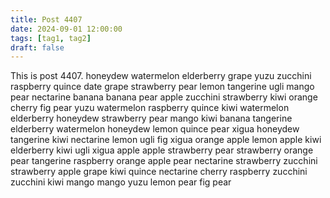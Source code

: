 ```yaml
---
title: Post 4407
date: 2024-09-01 12:00:00
tags: [tag1, tag2]
draft: false
---
```

This is post 4407.
honeydew
watermelon
elderberry
grape
yuzu
zucchini
raspberry
quince
date
grape
strawberry
pear
lemon
tangerine
ugli
mango
pear
nectarine
banana
banana
pear
apple
zucchini
strawberry
kiwi
orange
cherry
fig
pear
yuzu
watermelon
raspberry
quince
kiwi
watermelon
elderberry
honeydew
strawberry
pear
mango
kiwi
banana
tangerine
elderberry
watermelon
honeydew
lemon
quince
pear
xigua
honeydew
tangerine
kiwi
nectarine
lemon
ugli
fig
xigua
orange
apple
lemon
apple
kiwi
elderberry
kiwi
ugli
xigua
apple
apple
strawberry
pear
strawberry
orange
pear
tangerine
raspberry
orange
apple
pear
nectarine
strawberry
zucchini
strawberry
apple
grape
kiwi
quince
nectarine
cherry
raspberry
zucchini
zucchini
kiwi
mango
mango
yuzu
lemon
pear
fig
pear

